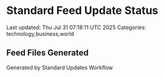# Standard Feed Update Status
Last updated: Thu Jul 31 07:18:11 UTC 2025
Categories: technology,business,world

## Feed Files Generated

Generated by Standard Updates Workflow
